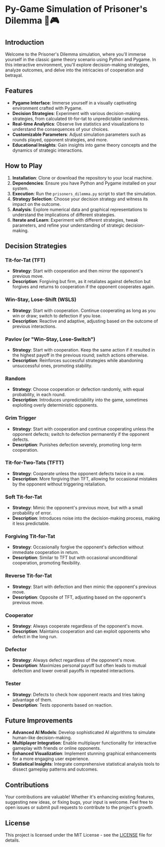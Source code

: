 # Py-Game Simulation of Prisoner's Dilemma 🐍🎮

## Introduction
Welcome to the Prisoner's Dilemma simulation, where you'll immerse yourself in the classic game theory scenario using Python and Pygame. In this interactive environment, you'll explore decision-making strategies, analyze outcomes, and delve into the intricacies of cooperation and betrayal.

## Features
- **Pygame Interface**: Immerse yourself in a visually captivating environment crafted with Pygame.
- **Decision Strategies**: Experiment with various decision-making strategies, from calculated tit-for-tat to unpredictable randomness.
- **Real-time Analytics**: Observe live statistics and visualizations to understand the consequences of your choices.
- **Customizable Parameters**: Adjust simulation parameters such as rounds played, opponent strategies, and more.
- **Educational Insights**: Gain insights into game theory concepts and the dynamics of strategic interactions.

## How to Play
1. **Installation**: Clone or download the repository to your local machine.
2. **Dependencies**: Ensure you have Python and Pygame installed on your system.
3. **Execution**: Run the `prisoners_dilemma.py` script to start the simulation.
4. **Strategy Selection**: Choose your decision strategy and witness its impact on the outcome.
5. **Analysis**: Explore numerical data and graphical representations to understand the implications of different strategies.
6. **Iterate and Learn**: Experiment with different strategies, tweak parameters, and refine your understanding of strategic decision-making.

## Decision Strategies

### Tit-for-Tat (TFT)
- **Strategy**: Start with cooperation and then mirror the opponent's previous move.
- **Description**: Forgiving but firm, as it retaliates against defection but forgives and returns to cooperation if the opponent cooperates again.

### Win-Stay, Lose-Shift (WSLS)
- **Strategy**: Start with cooperation. Continue cooperating as long as you win or draw; switch to defection if you lose.
- **Description**: Reactive and adaptive, adjusting based on the outcome of previous interactions.

### Pavlov (or "Win-Stay, Lose-Switch")
- **Strategy**: Start with cooperation. Keep the same action if it resulted in the highest payoff in the previous round; switch actions otherwise.
- **Description**: Reinforces successful strategies while abandoning unsuccessful ones, promoting stability.

### Random
- **Strategy**: Choose cooperation or defection randomly, with equal probability, in each round.
- **Description**: Introduces unpredictability into the game, sometimes exploiting overly deterministic opponents.

### Grim Trigger
- **Strategy**: Start with cooperation and continue cooperating unless the opponent defects; switch to defection permanently if the opponent defects.
- **Description**: Punishes defection severely, promoting long-term cooperation.

### Tit-for-Two-Tats (TFTT)
- **Strategy**: Cooperate unless the opponent defects twice in a row.
- **Description**: More forgiving than TFT, allowing for occasional mistakes by the opponent without triggering retaliation.

### Soft Tit-for-Tat
- **Strategy**: Mimic the opponent's previous move, but with a small probability of error.
- **Description**: Introduces noise into the decision-making process, making it less predictable.

### Forgiving Tit-for-Tat
- **Strategy**: Occasionally forgive the opponent's defection without immediate cooperation in return.
- **Description**: Similar to TFT but with occasional unconditional cooperation, promoting flexibility.

### Reverse Tit-for-Tat
- **Strategy**: Start with defection and then mimic the opponent's previous move.
- **Description**: Opposite of TFT, adjusting based on the opponent's previous move.

### Cooperator
- **Strategy**: Always cooperate regardless of the opponent's move.
- **Description**: Maintains cooperation and can exploit opponents who defect in the long run.

### Defector
- **Strategy**: Always defect regardless of the opponent's move.
- **Description**: Maximizes personal payoff but often leads to mutual defection and lower overall payoffs in repeated interactions.

### Tester
- **Strategy**: Defects to check how opponent reacts and tries taking advantage of them.
- **Description**: Tests opponents based on reaction.


## Future Improvements
- **Advanced AI Models**: Develop sophisticated AI algorithms to simulate human-like decision-making.
- **Multiplayer Integration**: Enable multiplayer functionality for interactive gameplay with friends or online opponents.
- **Enhanced Visualization**: Implement stunning graphical enhancements for a more engaging user experience.
- **Statistical Insights**: Integrate comprehensive statistical analysis tools to dissect gameplay patterns and outcomes.

## Contributions
Your contributions are valuable! Whether it's enhancing existing features, suggesting new ideas, or fixing bugs, your input is welcome. Feel free to open issues or submit pull requests to contribute to the project's growth.

## License
This project is licensed under the MIT License - see the [LICENSE](LICENSE) file for details.